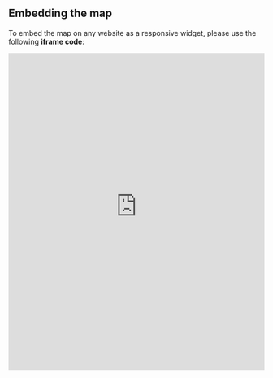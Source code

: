 ## Embedding the map

To embed the map on any website as a responsive widget, please use the following **iframe code**:

<iframe title="Euranet Map" aria-label="Map" id="euranet-map-map-forests-europe" src="https://map-forests-europe.vercel.app" scrolling="no" frameborder="0"style="width: 0; min-width: 100% !important; border: none;" height="624"></iframe><script type="text/javascript">window.addEventListener("message",e=>{if("https://map-forests-europe.vercel.app"!==e.origin)return;let t=e.data;if(t.height){document.getElementById("euranet-map-map-forests-europe").height=t.height+"px"}},!1)</script>